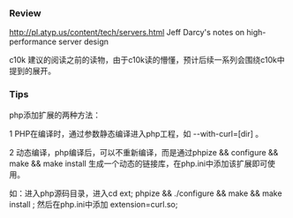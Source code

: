### Review
http://pl.atyp.us/content/tech/servers.html
Jeff Darcy's notes on high-performance server design

c10k 建议的阅读之前的读物，由于c10k读的懵懂，预计后续一系列会围绕c10k中提到的展开。



### Tips

php添加扩展的两种方法：

1 PHP在编译时，通过参数静态编译进入php工程，如 --with-curl=[dir] 。

2 动态编译，php编译后，可以不重新编译，而是通过phpize && configure && make && make install 生成一个动态的链接库，在php.ini中添加该扩展即可使用。

如：进入php源码目录，进入cd ext; phpize && ./configure && make && make install ; 然后在php.ini中添加 extension=curl.so;

